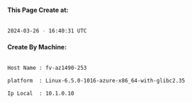 
   
#### This Page Create at:

```bash

2024-03-26 - 16:40:31 UTC

```

#### Create By Machine:

```bash

Host Name : fv-az1490-253

platform  : Linux-6.5.0-1016-azure-x86_64-with-glibc2.35

Ip Local  : 10.1.0.10

```

